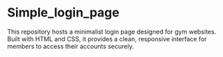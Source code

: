 # Simple_login_page
This repository hosts a minimalist login page designed for gym websites. Built with HTML and CSS, it provides a clean, responsive interface for members to access their accounts securely.
